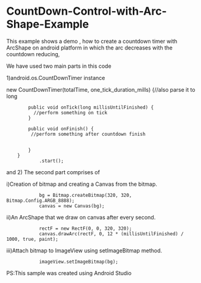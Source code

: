 # CountDown-Control-with-Arc-Shape-Example
This example shows a demo , how to create a countdown timer with ArcShape on android platform in which the arc decreases with the countdown reducing,

We have used two main parts in this code

1)android.os.CountDownTimer instance

 new CountDownTimer(totalTime, one_tick_duration_mills) {//also parse it to long

            public void onTick(long millisUntilFinished) {
              //perform something on tick
            }

            public void onFinish() {
             //perform something after countdown finish


            }
        }
                .start();
and 
2) The second part comprises of 

  i)Creation of bitmap and creating a Canvas from the bitmap.
  
                bg = Bitmap.createBitmap(320, 320, Bitmap.Config.ARGB_8888);
                canvas = new Canvas(bg);
  
  ii)An ArcShape that we draw on canvas after every second.
  
                rectF = new RectF(0, 0, 320, 320);
                canvas.drawArc(rectF, 0, 12 * (millisUntilFinished) / 1000, true, paint);
                
  iii)Attach bitmap to ImageView using setImageBitmap method.
  
                imageView.setImageBitmap(bg);



PS:This sample was created using Android Studio
